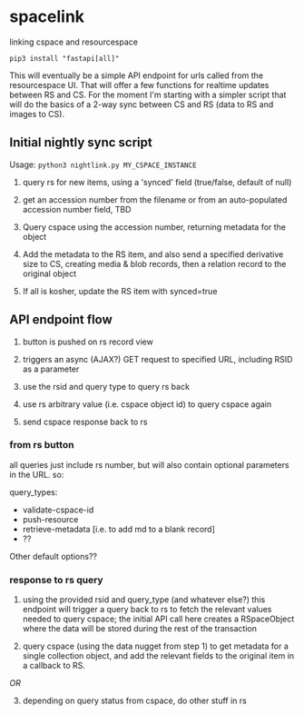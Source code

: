 # spacelink

linking cspace and resourcespace

`pip3 install "fastapi[all]"`

This will eventually be a simple API endpoint for urls called from the resourcespace UI. That will offer a few functions for realtime updates between RS and CS. For the moment I'm starting with a simpler script that will do the basics of a 2-way sync between CS and RS (data to RS and images to CS).


## Initial nightly sync script

Usage: `python3 nightlink.py MY_CSPACE_INSTANCE`

1) query rs for new items, using a 'synced' field (true/false, default of null)

2) get an accession number from the filename or from an auto-populated accession
	number field, TBD

3) Query cspace using the accession number, returning metadata for the object

4) Add the metadata to the RS item, and also send a specified derivative size to
	CS, creating media & blob records, then a relation record to the original
	object

5) If all is kosher, update the RS item with synced=true

## API endpoint flow

1) button is pushed on rs record view

2) triggers an async (AJAX?) GET request to specified URL, including RSID as a parameter

3) use the rsid and query type to query rs back

4) use rs arbitrary value (i.e. cspace object id) to query cspace again

5) send cspace response back to rs


### from rs button

all queries just include rs number, but will also contain optional parameters in the URL. so:

query_types:
 - validate-cspace-id
 - push-resource
 - retrieve-metadata [i.e. to add md to a blank record]
 - ??

Other default options??

### response to rs query

1) using the provided rsid and query_type (and whatever else?) this endpoint will trigger a query back to rs to fetch the relevant values needed to query cspace; the initial API call here creates a RSpaceObject where the data will be stored during the rest of the transaction

2) query cspace (using the data nugget from step 1) to get metadata for a single collection object, and add the relevant fields to the original item in a callback to RS.

_OR_

3) depending on query status from cspace, do other stuff in rs
